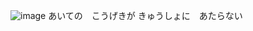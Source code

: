 ![image](https://github.com/user-attachments/assets/95f7df29-67ee-448d-9194-dfce35390ff3)
あいての　こうげきが きゅうしょに　あたらない 


